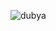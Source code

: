 ![dubya](http://mustachio.heroku.com/magickly?mustachify=true&src=http://mustachio.heroku.com/images/dubya.jpeg)
